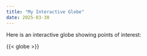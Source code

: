 ```yaml
---
title: "My Interactive Globe"
date: 2025-03-30
---
```


Here is an interactive globe showing points of interest:

{{< globe >}}
